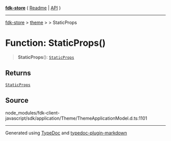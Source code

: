 [**fdk-store**](../../../README.md) ( [Readme](../../../README.md) \| [API](../../../API.md) )

---

[fdk-store](../../../API.md) > [theme](../../README.md) > [<internal>](../README.md) > StaticProps

# Function: StaticProps()

> **StaticProps**(): [`StaticProps`](../type-aliases/type-alias.StaticProps.md)

## Returns

[`StaticProps`](../type-aliases/type-alias.StaticProps.md)

## Source

node_modules/fdk-client-javascript/sdk/application/Theme/ThemeApplicationModel.d.ts:1101

---

Generated using [TypeDoc](https://typedoc.org/) and [typedoc-plugin-markdown](https://www.npmjs.com/package/typedoc-plugin-markdown)
